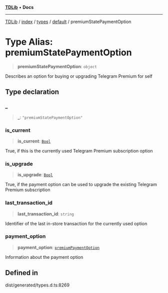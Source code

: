 [**TDLib**](../../../../../../README.md) • **Docs**

***

[TDLib](../../../../../../modules.md) / [index](../../../../../README.md) / [types](../../../README.md) / [default](../README.md) / premiumStatePaymentOption

# Type Alias: premiumStatePaymentOption

> **premiumStatePaymentOption**: `object`

Describes an option for buying or upgrading Telegram Premium for self

## Type declaration

### \_

> **\_**: `"premiumStatePaymentOption"`

### is\_current

> **is\_current**: [`Bool`](Bool.md)

True, if this is the currently used Telegram Premium subscription option

### is\_upgrade

> **is\_upgrade**: [`Bool`](Bool.md)

True, if the payment option can be used to upgrade the existing Telegram Premium subscription

### last\_transaction\_id

> **last\_transaction\_id**: `string`

Identifier of the last in-store transaction for the currently used option

### payment\_option

> **payment\_option**: [`premiumPaymentOption`](premiumPaymentOption.md)

Information about the payment option

## Defined in

dist/generated/types.d.ts:8269

